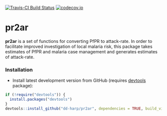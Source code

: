 [![Travis-CI Build Status](https://travis-ci.org/aucarter/pr2ar.svg?branch=master)](https://travis-ci.org/aucarter/pr2ar)
[![codecov.io](https://codecov.io/gh/aucarter/pr2ar/coverage.svg?branch=master)](https://codecov.io/gh/aucarter/pr2ar?branch=master)

pr2ar
=====

**pr2ar** is a set of functions for converting PfPR to attack-rate. In order to facilitate improved investigation of local malaria risk, this package takes estimates of PfPR and malaria case management and generates estimates of attack-rate. 


### Installation

* Install latest development version from GitHub (requires [devtools](https://github.com/hadley/devtools) package):

```r
if (!require("devtools")) {
  install.packages("devtools")
}
devtools::install_github("dd-harp/pr2ar", dependencies = TRUE, build_vignettes = TRUE)
```

